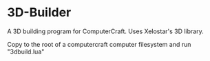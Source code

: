 # 3D-Builder
A 3D building program for ComputerCraft. Uses Xelostar's 3D library.

Copy to the root of a computercraft computer filesystem and run "3dbuild.lua"
